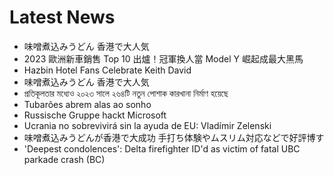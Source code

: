# Latest News
-  味噌煮込みうどん 香港で大人気
-  2023 歐洲新車銷售 Top 10 出爐！冠軍換人當 Model Y 崛起成最大黑馬
-  Hazbin Hotel Fans Celebrate Keith David
-  味噌煮込みうどん 香港で大人気
-  প্রতিকূলতার মধ্যেও ২০২৩ সালে ২৬৪টি নতুন পোশাক কারখানা নির্মাণ হয়েছে
-  Tubarões abrem alas ao sonho
-  Russische Gruppe hackt Microsoft
-  Ucrania no sobrevivirá sin la ayuda de EU: Vladímir Zelenski
-  味噌煮込みうどんが香港で大成功 手打ち体験やムスリム対応などで好評博す
-  'Deepest condolences': Delta firefighter ID'd as victim of fatal UBC parkade crash (BC)
